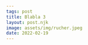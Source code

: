 ```yaml
---
tags: post
title: Blabla 3
layout: post.njk
image: assets/img/rucher.jpeg
date: 2022-02-19
---
```


